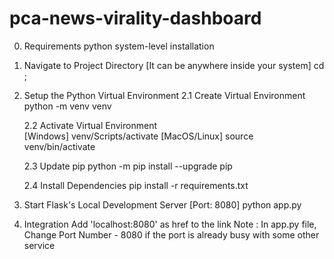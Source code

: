 # pca-news-virality-dashboard

0. Requirements
python system-level installation

1. Navigate to Project Directory [It can be anywhere inside your system]
cd <path-to-project>;

2. Setup the Python Virtual Environment
	2.1 Create Virtual Environment
	python -m venv venv
	
	2.2 Activate Virtual Environment			
	[Windows] venv/Scripts/activate
	[MacOS/Linux] source venv/bin/activate

	2.3 Update pip
	python -m pip install --upgrade pip

	2.4 Install Dependencies
	pip install -r requirements.txt

3. Start Flask's Local Development Server [Port: 8080]
python app.py 

4. Integration
Add 'localhost:8080' as href to the link
Note : In app.py file, Change Port Number - 8080 if the port is already busy with some other service
